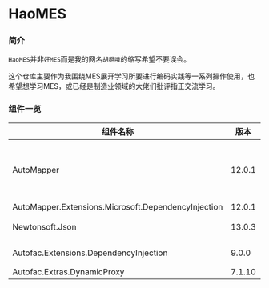 # HaoMES


### 简介

`HaoMES`并非`好MES`而是我的网名`胡啊哦`的缩写希望不要误会。

这个仓库主要作为我围绕MES展开学习所要进行编码实践等一系列操作使用，也希望想学习MES，或已经是制造业领域的大佬们批评指正交流学习。

### 组件一览

| 组件名称                                            | 版本   | 功能           |
| --------------------------------------------------- | ------ | -------------- |
| AutoMapper                                          | 12.0.1 | 实体与VO的映射 |
| AutoMapper.Extensions.Microsoft.DependencyInjection | 12.0.1 |                |
| Newtonsoft.Json                                     | 13.0.3 | 序列化         |
| Autofac.Extensions.DependencyInjection              | 9.0.0  | IOC容器        |
| Autofac.Extras.DynamicProxy                         | 7.1.10 | AOP            |

